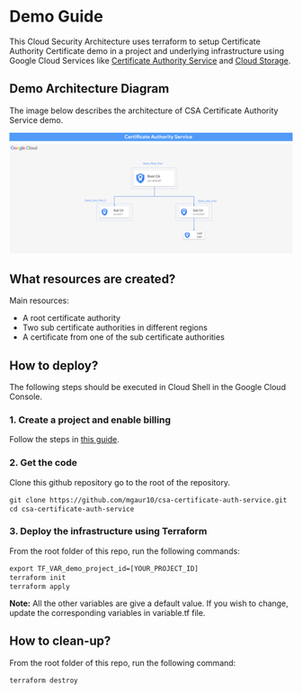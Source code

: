 # Demo Guide
This Cloud Security Architecture uses terraform to setup Certificate Authority Certificate demo in a project and underlying infrastructure using Google Cloud Services like [Certificate Authority Service](https://cloud.google.com/certificate-authority-service) and [Cloud Storage](https://cloud.google.com/storage).


## Demo Architecture Diagram
The image below describes the architecture of CSA Certificate Authority Service demo.

![Architecture Diagram](./cas-arch.png)



## What resources are created?
Main resources:
- A root certificate authority
- Two sub certificate authorities in different regions
- A certificate from one of the sub certificate authorities



## How to deploy?
The following steps should be executed in Cloud Shell in the Google Cloud Console. 

### 1. Create a project and enable billing
Follow the steps in [this guide](https://cloud.google.com/resource-manager/docs/creating-managing-projects).

### 2. Get the code
Clone this github repository go to the root of the repository.

``` 
git clone https://github.com/mgaur10/csa-certificate-auth-service.git
cd csa-certificate-auth-service
```

### 3. Deploy the infrastructure using Terraform

From the root folder of this repo, run the following commands:

```
export TF_VAR_demo_project_id=[YOUR_PROJECT_ID]
terraform init
terraform apply
```

**Note:** All the other variables are give a default value. If you wish to change, update the corresponding variables in variable.tf file.



## How to clean-up?

From the root folder of this repo, run the following command:
```
terraform destroy
```







